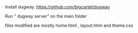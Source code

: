 Install dugway. https://github.com/bigcartel/dugway

Run " dugway server" on the main folder


files modified are mostly home.html , layout.html and theme.css 
